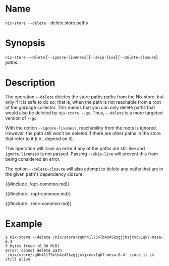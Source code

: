# Name

`nix-store --delete` - delete store paths

# Synopsis

`nix-store` `--delete` [`--ignore-liveness`] [`--skip-live`] [`--delete-closure`] *paths…*

# Description

The operation `--delete` deletes the store paths *paths* from the Nix
store, but only if it is safe to do so; that is, when the path is not
reachable from a root of the garbage collector. This means that you can
only delete paths that would also be deleted by `nix-store --gc`. Thus,
`--delete` is a more targeted version of `--gc`.

With the option `--ignore-liveness`, reachability from the roots is
ignored. However, the path still won’t be deleted if there are other
paths in the store that refer to it (i.e., depend on it).

This operation will raise an error if any of the paths are still live
and `--ignore-liveness` is not passed. Passing `--skip-live` will
prevent this from being considered an error.

The option `--delete-closure` will also attempt to delete any paths
that are in the given path's dependency closure.

{{#include ./opt-common.md}}

{{#include ../opt-common.md}}

{{#include ../env-common.md}}

# Example

```console
$ nix-store --delete /nix/store/zq0h41l75vlb4z45kzgjjmsjxvcv1qk7-mesa-6.4
0 bytes freed (0.00 MiB)
error: cannot delete path `/nix/store/zq0h41l75vlb4z45kzgjjmsjxvcv1qk7-mesa-6.4' since it is still alive
```
